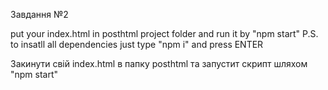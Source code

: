 Завдання №2

put your index.html in posthtml project folder and run it by "npm start" 
P.S. to insatll all dependencies just type "npm i" and press ENTER

Закинути свій index.html в папку posthtml та запустит скрипт шляхом "npm start"


